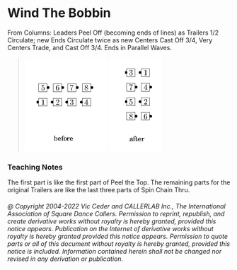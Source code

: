 
# Wind The Bobbin

From Columns: Leaders Peel Off (becoming ends of lines) as
Trailers 1/2 Circulate; new Ends Circulate twice as new Centers Cast
Off 3/4, Very Centers Trade, and Cast Off 3/4. Ends in Parallel
Waves.

> 
> ![alt](wind_the_bobbin-1.png)
> ![alt](wind_the_bobbin-2.png)
> 

### Teaching Notes
The first part is like the first part of Peel the Top. 
The remaining parts for the original Trailers are like the last three parts of Spin Chain Thru.

###### @ Copyright 2004-2022 Vic Ceder and CALLERLAB Inc., The International Association of Square Dance Callers. Permission to reprint, republish, and create derivative works without royalty is hereby granted, provided this notice appears. Publication on the Internet of derivative works without royalty is hereby granted provided this notice appears. Permission to quote parts or all of this document without royalty is hereby granted, provided this notice is included. Information contained herein shall not be changed nor revised in any derivation or publication.
